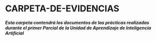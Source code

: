 # CARPETA-DE-EVIDENCIAS
##### Esta carpeta contendrá los documentos de las prácticas realizadas durante el primer Parcial de la Unidad de Aprendizaje de Inteligencia Artificial 
